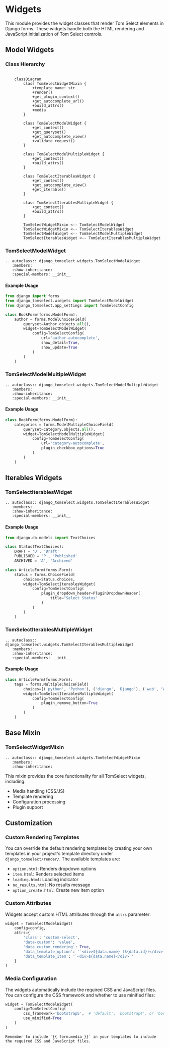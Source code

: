 # Widgets

This module provides the widget classes that render Tom Select elements in Django forms. These widgets handle both the HTML rendering and JavaScript initialization of Tom Select controls.

## Model Widgets

### Class Hierarchy

```{mermaid}

    classDiagram
        class TomSelectWidgetMixin {
            +template_name: str
            +render()
            +get_plugin_context()
            +get_autocomplete_url()
            +build_attrs()
            +media
        }

        class TomSelectModelWidget {
            +get_context()
            +get_queryset()
            +get_autocomplete_view()
            +validate_request()
        }

        class TomSelectModelMultipleWidget {
            +get_context()
            +build_attrs()
        }

        class TomSelectIterablesWidget {
            +get_context()
            +get_autocomplete_view()
            +get_iterable()
        }

        class TomSelectIterablesMultipleWidget {
            +get_context()
            +build_attrs()
        }

        TomSelectWidgetMixin <-- TomSelectModelWidget
        TomSelectWidgetMixin <-- TomSelectIterablesWidget
        TomSelectModelWidget <-- TomSelectModelMultipleWidget
        TomSelectIterablesWidget <-- TomSelectIterablesMultipleWidget
```

### TomSelectModelWidget

```{eval-rst}
.. autoclass:: django_tomselect.widgets.TomSelectModelWidget
   :members:
   :show-inheritance:
   :special-members: __init__
```

#### Example Usage

```python
from django import forms
from django_tomselect.widgets import TomSelectModelWidget
from django_tomselect.app_settings import TomSelectConfig

class BookForm(forms.ModelForm):
    author = forms.ModelChoiceField(
        queryset=Author.objects.all(),
        widget=TomSelectModelWidget(
            config=TomSelectConfig(
                url='author-autocomplete',
                show_detail=True,
                show_update=True
            )
        )
    )
```

### TomSelectModelMultipleWidget

```{eval-rst}
.. autoclass:: django_tomselect.widgets.TomSelectModelMultipleWidget
   :members:
   :show-inheritance:
   :special-members: __init__
```

#### Example Usage

```python
class BookForm(forms.ModelForm):
    categories = forms.ModelMultipleChoiceField(
        queryset=Category.objects.all(),
        widget=TomSelectModelMultipleWidget(
            config=TomSelectConfig(
                url='category-autocomplete',
                plugin_checkbox_options=True
            )
        )
    )
```

## Iterables Widgets

### TomSelectIterablesWidget

```{eval-rst}
.. autoclass:: django_tomselect.widgets.TomSelectIterablesWidget
   :members:
   :show-inheritance:
   :special-members: __init__
```

#### Example Usage

```python
from django.db.models import TextChoices

class Status(TextChoices):
    DRAFT = 'D', 'Draft'
    PUBLISHED = 'P', 'Published'
    ARCHIVED = 'A', 'Archived'

class ArticleForm(forms.Form):
    status = forms.ChoiceField(
        choices=Status.choices,
        widget=TomSelectIterablesWidget(
            config=TomSelectConfig(
                plugin_dropdown_header=PluginDropdownHeader(
                    title="Select Status"
                )
            )
        )
    )
```

### TomSelectIterablesMultipleWidget

```{eval-rst}
.. autoclass:: django_tomselect.widgets.TomSelectIterablesMultipleWidget
   :members:
   :show-inheritance:
   :special-members: __init__
```

#### Example Usage

```python
class ArticleForm(forms.Form):
    tags = forms.MultipleChoiceField(
        choices=[('python', 'Python'), ('django', 'Django'), ('web', 'Web Development')],
        widget=TomSelectIterablesMultipleWidget(
            config=TomSelectConfig(
                plugin_remove_button=True
            )
        )
    )
```

## Base Mixin

### TomSelectWidgetMixin

```{eval-rst}
.. autoclass:: django_tomselect.widgets.TomSelectWidgetMixin
   :members:
   :show-inheritance:
```

This mixin provides the core functionality for all TomSelect widgets, including:
- Media handling (CSS/JS)
- Template rendering
- Configuration processing
- Plugin support

## Customization

### Custom Rendering Templates

You can override the default rendering templates by creating your own templates in your project's template directory under `django_tomselect/render/`. The available templates are:

- `option.html`: Renders dropdown options
- `item.html`: Renders selected items
- `loading.html`: Loading indicator
- `no_results.html`: No results message
- `option_create.html`: Create new item option

### Custom Attributes

Widgets accept custom HTML attributes through the `attrs` parameter:

```python
widget = TomSelectModelWidget(
    config=config,
    attrs={
        'class': 'custom-select',
        'data-custom': 'value',
        'data_custom_rendering': True,
        'data_template_option': '`<div>${data.name} (${data.id})</div>`',
        'data_template_item': '`<div>${data.name}</div>`'
    }
)
```

### Media Configuration

The widgets automatically include the required CSS and JavaScript files. You can configure the CSS framework and whether to use minified files:

```python
widget = TomSelectModelWidget(
    config=TomSelectConfig(
        css_framework='bootstrap5',  # 'default', 'bootstrap4', or 'bootstrap5'
        use_minified=True
    )
)
```

```{note}
Remember to include `{{ form.media }}` in your templates to include the required CSS and JavaScript files.
```
